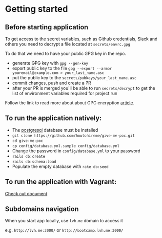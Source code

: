 # Getting started

## Before starting application

To get access to the secret variables, such as Github credentials, Slack and others you need to decrypt a file located at `secrets/envrc.gpg`

To do that we need to have your public GPG key in the repo.

* generate GPG key with `gpg --gen-key`
* export public key to the file `gpg --export --armor youremail@example.com > your_last_name.asc`
* put the public key to the `secrets/pubkeys/your_last_name.asc`
* commit changes, push and create a PR
* after your PR is merged you'll be able to run `secrets/decrypt` to get the list of environment variables required for project run

Follow the link to read more about about GPG encryption [article](http://blog.ghostinthemachines.com/2015/03/01/how-to-use-gpg-command-line/).

## To run the application natively:

* The [postgresql][postgresql] database must be installed
* `git clone https://github.com/howtohireme/give-me-poc.git`
* `cd give-me-poc`
* `cp config/database.yml.sample config/database.yml`
* Change the password in `config/database.yml` to your password
* `rails db:create`
* `rails db:schema:load`
* Populate the empty database with `rake db:seed`

## To run the application with Vagrant:

[Check out document](https://github.com/howtohireme/give-me-poc/blob/master/vagrant/README.md)

## Subdomains navigation

When you start app locally, use `lvh.me` domain to access it

e.g. `http://lvh.me:3000/` or `http://bootcamp.lvh.me:3000/`

[postgresql]: https://www.postgresql.org/
